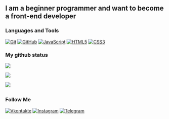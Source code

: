 
## I am a beginner programmer and want to become a front-end developer

### Languages and Tools
[![Git](https://img.shields.io/badge/-Git-0d1117?style=for-the-badge&logo=Git&logoColor=#000000)](https://github.com/ket02jfu)
[![GitHub](https://img.shields.io/badge/-GitHub-0d1117?style=for-the-badge&logo=GitHub&logoColor=#000000)](https://github.com/ket02jfu)
[![JavaScript](https://img.shields.io/badge/-JavaScript-0d1117?style=for-the-badge&logo=JavaScript&logoColor=E9D54D)](https://github.com/ket02jfu)
[![HTML5](https://img.shields.io/badge/-HTML-0d1117?style=for-the-badge&logo=HTML5&logoColor=#E34F26)](https://github.com/ket02jfu)
[![CSS3](https://img.shields.io/badge/-CSS-0d1117?style=for-the-badge&logo=CSS3&logoColor=18A0FB)](https://github.com/ket02jfu)

### My github status
[![](https://github-readme-stats.vercel.app/api?username=ket02jfu&show_icons=true&theme=dark)](https://github.com/ket02jfu/github-readme-stats)

![](https://github-readme-stats.vercel.app/api/top-langs/?username=ket02jfu&layout=compact&theme=dark)

![](https://github-profile-trophy.vercel.app/?username=ket02jfu&theme=darkhub)
## 

### Follow Me
[![Vkontakte](https://img.shields.io/badge/-Vkontakte-151515?style=for-the-badge&logo=Vk&logoColor=1771F5)](https://vk.com/entercaptcha)
[![Instagram](https://img.shields.io/badge/-Instagram-151515?style=for-the-badge&logo=instagram&logoColor=B4068E)](https://www.instagram.com/me_il._.li)
[![Telegram](https://img.shields.io/badge/-Telegram-151515?style=for-the-badge&logo=telegram&logoColor=27A0D9)](https://t.me/entercaptcha)


